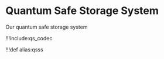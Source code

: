 # Quantum Safe Storage System

Our quantum safe storage system

!!!include:qs_codec

!!!def alias:qsss